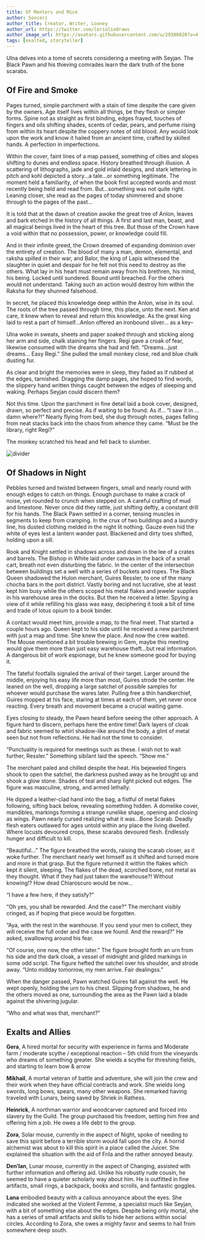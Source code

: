 ```yaml
---
title: Of Mentors and Mice
author: Sonceri
author_title: Creator, Writer, Looney
author_url: https://twitter.com/lorioliodraws
author_image_url: https://avatars.githubusercontent.com/u/29388020?v=4
tags: [exalted, storyteller]
---
```


Ulna delves into a tome of secrets considering a meeting with Seyjan. The Black Pawn and his thieving comrades learn the dark truth of the bone scarabs.

<!--truncate-->

## Of Fire and Smoke

Pages turned, simple parchment with a stain of time despite the care given by the owners. Age itself lives within all things, be they flesh or simpler forms. Spine not as straight as first binding, edges frayed, touches of fingers and oils shifting shades, scents of cedar, pears, and perfume rising from within its heart despite the coppery notes of old blood. Any would look upon the work and know it hailed from an ancient time, crafted by skilled hands. A perfection in imperfections.

Within the cover, faint lines of a map passed, something of cities and slopes shifting to dunes and endless space. History breathed through illusion. A scattering of lithographs, jade and gold inlaid designs, and stark lettering in pitch and kohl depicted a story…a tale…or something legitimate. The moment held a familiarity, of when the book first accepted words and most recently being held and read from. But…something was not quite right. Leaning closer, she read as the pages of today shimmered and shone through to the pages of the past…

It is told that at the dawn of creation awoke the great tree of Anlon, leaves and bark etched in the history of all things. A first and last man, beast, and all magical beings lived in the heart of this tree. But those of the Crown have a void within that no possession, power, or knowledge could fill.

And in their infinite greed, the Crown dreamed of expanding dominion over the entirety of creation. The blood of many a man, demon, elemental, and raksha spilled in their war, and Balor, the king of Lapis witnessed the slaughter in quiet and despair for he felt not this need to destroy as the others. What lay in his heart must remain away from his brethren, his mind, his being. Locked until sundered. Bound until breached. For the others would not understand. Taking such an action would destroy him within the Raksha for they shunned falsehood.

In secret, he placed this knowledge deep within the Anlon, wise in its soul. The roots of the tree passed through time, this place, unto the next. Ken and care, it knew when to reveal and return this knowledge. As the great king laid to rest a part of himself…Anlon offered an ironbound sliver… as a key–

Ulna woke in sweats, sheets and paper soaked through and sticking along her arm and side, chalk staining her fingers. Regi gave a croak of fear, likewise consumed with the dreams she had and felt. “Dreams…just dreams… Easy Regi.” She pulled the small monkey close, red and blue chalk dusting fur.

As clear and bright the memories were in sleep, they faded as if rubbed at the edges, tarnished. Dragging the damp pages, she hoped to find words, the slippery hand written things caught between the edges of sleeping and waking. Perhaps Seyjan could discern them?

Not this time. Upon the parchment in fine detail laid a book cover, designed, drawn, so perfect and precise. As if waiting to be found. As if… “I saw it in …damn where?!” Nearly flying from bed, she dug through notes, pages falling from neat stacks back into the chaos from whence they came. “Must be the library, right Regi?”

The monkey scratched his head and fell back to slumber.

![divider](/img/divide/divide-winter.png)


## Of Shadows in Night

Pebbles turned and twisted between fingers, small and nearly round with enough edges to catch on things. Enough purchase to make a crack of noise, yet rounded to crunch when stepped on. A careful crafting of mud and limestone. Never once did they rattle, just shifting deftly, a constant drill for his hands. The Black Pawn settled in a corner, tensing muscles in segments to keep from cramping. In the crux of two buildings and a laundry line, his dusted clothing melded in the night lit nothing. Gauze even hid the white of eyes lest a lantern wander past. Blackened and dirty toes shifted, holding upon a sill.

Rook and Knight settled in shadows across and down in the lee of a crates and barrels. The Bishop in White laid under canvas in the back of a small cart, breath not even disturbing the fabric. In the center of the intersection between buildings set a well with a series of buckets and ropes. The Black Queen shadowed the Hulon merchant, Guires Ressler, to one of the many chocha bars in the port district. Vastly boring and not lucrative, she at least kept him busy while the others scoped his metal flakes and jeweler supplies in his warehouse area in the docks. But then he received a letter. Spying a view of it while refilling his glass was easy, deciphering it took a bit of time and trade of lotus opium to a book binder.

A contact would meet him, provide a map, to the final meet. That started a couple hours ago. Queen kept to his side until he received a new parchment with just a map and time. She knew the place. And now the crew waited. The Mouse mentioned a bit trouble brewing in Gem, maybe this meeting would give them more than just easy warehouse theft…but real information. A dangerous bit of work espionage, but he knew someone good for buying it.

The fateful footfalls signaled the arrival of their target. Larger around the middle, enjoying his easy life more than most, Guires strode the center. He leaned on the well, dropping a large satchel of possible samples for whoever would purchase the wares later. Pulling free a thin handkerchief, Guires mopped at his face, staring at times at each of them, yet never once reacting. Every breath and movement became a crucial waiting game.

Eyes closing to steady, the Pawn heard before seeing the other approach. A figure hard to discern, perhaps here the entire time! Dark layers of cloak and fabric seemed to whirl shadow-like around the body, a glint of metal seen but not from reflections. He had not the time to consider.

“Punctuality is required for meetings such as these. I wish not to wait further, Ressler.” Something sibilant laid the speech. “Show me.”

The merchant paled and chilled despite the heat. His bejeweled fingers shook to open the satchel, the darkness pushed away as he brought up and shook a glow stone. Shades of teal and sharp light picked out edges. The figure was masculine, strong, and armed lethally.

He dipped a leather-clad hand into the bag, a fistful of metal flakes following, sifting back below, revealing something hidden. A domelike cover, mandibles, markings forming a strange runelike shape, opening and closing as wings. Pawn nearly cursed realizing what it was…Bone Scarab. Deadly flesh eaters outlawed for ages untold within any place the living dwelled. Where locusts devoured crops, these scarabs devoured flesh. Endlessly hunger and difficult to kill.

“Beautiful…” The figure breathed the words, raising the scarab closer, as it woke further. The merchant nearly wet himself as it shifted and turned more and more in that grasp. But the figure returned it within the flakes which kept it silent, sleeping. The flakes of the dead, scorched bone, not metal as they thought. What if they had just taken the warehouse?! Without knowing!? How dead Chiaroscuro would be now…

“I have a few here, if they satisfy?”

“Oh yes, you shall be rewarded. And the case?” The merchant visibly cringed, as if hoping that piece would be forgotten.

“Aya, with the rest in the warehouse. If you send your men to collect, they will receive the full order and the case we found. And the reward?” He asked, swallowing around his fear.

“Of course, one now, the other later.” The figure brought forth an urn from his side and the dark cloak, a vessel of midnight and gilded markings in some odd script. The figure hefted the satchel over his shoulder, and strode away. “Unto midday tomorrow, my men arrive. Fair dealingss.”

When the danger passed, Pawn watched Guires fall against the well. He wept openly, holding the urn to his chest. Slipping from shadows, he and the others moved as one, surrounding the area as the Pawn laid a blade against the shivering jugular.

“Who and what was that, merchant?” 

## Exalts and Allies

**Gera**, A hired mortal for security with experience in farms and Moderate farm / moderate scythe / exceptional reaction – 5th child from the vineyards who dreams of something greater. She wields a scythe for threshing fields, and starting to learn bow & arrow

**Mikhail**, A mortal veteran of battle and adventure, she will join the crew and their work when they have official contracts and work. She wields long swords, long bows, spears, many other weapons. She remarked having traveled with Lunars, being saved by Shriek in Rathess.

**Heinrick**, A northman warrior and woodcarver captured and forced into slavery by the Guild. The group purchased his freedom, setting him free and offering him a job. He owes a life debt to the group.

**Zora**, Solar mouse, currently in the aspect of Night, spoke of needing to save this spirit before a terrible storm would fall upon the city. A horrid alchemist was about to kill this spirit in a place called the Juicer. She explained the situation with the aid of Frila and the rather annoyed beauty.

**Den’lan**, Lunar mouse, currently in the aspect of Changing, assisted with further information and offering aid. Unlike his robustly rude cousin, he seemed to have a quieter scholarly way about him. He is outfitted in fine artifacts, small rings, a backpack, books and scrolls, and fantastic goggles.

**Lana** embodied beauty with a callous annoyance about the eyes. She indicated she worked at the Violent Femme, a specialist much like Seyjan, with a bit of something else about the edges. Despite being only mortal, she has a series of small artifacts and skills to hide her actions within social circles. According to Zora, she owes a mighty favor and seems to hail from somewhere deep south.